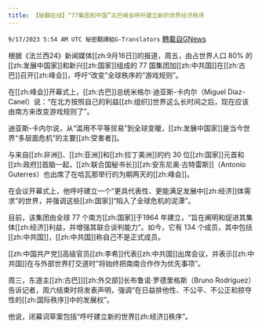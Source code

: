 ```yaml
---
title: 【秘翻在线】“77集团和中国”古巴峰会呼吁建立新的世界经济秩序
---
```

`9/17/2023 5:54 AM UTC 秘密翻譯組G-Translators` [轉載自GNews](https://gnews.org/articles/1701359)

根据《法兰西24》新闻媒体[[zh:9月16日]]的报道，周五，由占世界人口 80% 的[[zh:发展中国家]]和新兴[[zh:国家]]组成的 77 国集团加[[zh:中共国]]在[[zh:古巴]]召开[[zh:峰会]]，呼吁“改变”全球秩序的“游戏规则”。

在[[zh:峰会]]开幕式上，[[zh:古巴]]总统米格尔·迪亚斯\-卡内尔（Miguel Diaz-Canel）说：“在北方按照自己的利益[[zh:组织]]世界这么长时间之后，现在应该由南方来改变游戏规则了”。

迪亚斯\-卡内尔说，从“滥用不平等贸易”到全球变暖，[[zh:发展中国家]]是当今世界“多层面危机”的主要[[zh:受害者]]。

与来自[[zh:非洲]]、[[zh:亚洲]]和[[zh:拉丁美洲]]的约 30 位[[zh:国家]]元首和[[zh:政府]]首脑一起，[[zh:联合国秘书长]][[zh:安东尼奥·古特雷斯]]（Antonio Guterres）也出席了在哈瓦那举行的为期两天的[[zh:峰会]]。

在会议开幕式上，他呼吁建立一个“更具代表性、更能满足发展中[[zh:经济]]体需求”的世界，并强调这些[[zh:国家]]“陷入了全球危机的泥潭”。

目前，该集团由全球 77 个南方[[zh:国家]]于1964 年建立，“旨在阐明和促进其集体[[zh:经济]]利益，并增强其联合谈判能力”。如今，它有 134 个成员，其中包括[[zh:中共国]]，[[zh:中共国]]称自己不是正式成员。

[[zh:中国共产党]]高级官员[[zh:李希]]代表[[zh:中共国]]出席会议，并表示[[zh:中共国]]在与外部世界打交道时“将始终把南南合作作为优先事项”。

周三，东道主[[zh:古巴]][[zh:外交部]]长布鲁诺·罗德里格斯（Bruno Rodriguez）告诉记者，周六结束时将发表声明，强调“在日益排他性、不公平、不公正和掠夺性的[[zh:国际秩序]]中的发展权”。

他说，闭幕词草案包括“呼吁建立新的世界[[zh:经济]]秩序”。
